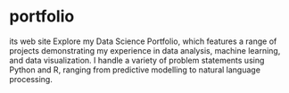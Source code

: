 # portfolio
its web site Explore my Data Science Portfolio, which features a range of projects demonstrating my experience in data analysis, machine learning, and data visualization. I handle a variety of problem statements using Python and R, ranging from predictive modelling to natural language processing. 
